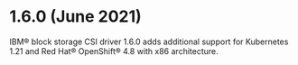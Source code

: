 # 1.6.0 (June 2021)

IBM® block storage CSI driver 1.6.0 adds additional support for Kubernetes 1.21 and Red Hat® OpenShift® 4.8 with x86 architecture.